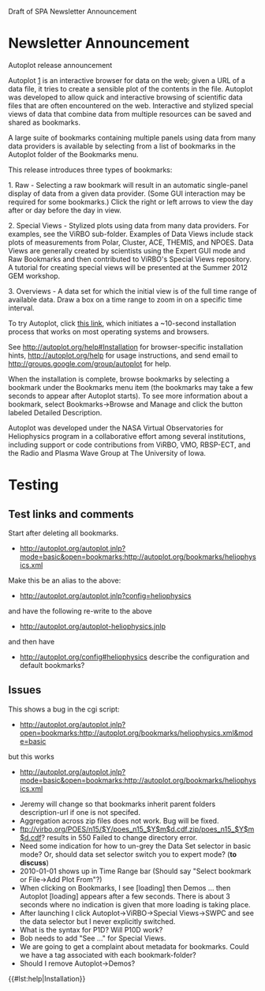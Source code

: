 Draft of SPA Newsletter Announcement

# Newsletter Announcement

Autoplot release announcement

Autoplot [1](http://autoplot.org/) is an interactive browser for data on
the web; given a URL of a data file, it tries to create a sensible plot
of the contents in the file. Autoplot was developed to allow quick and
interactive browsing of scientific data files that are often encountered
on the web. Interactive and stylized special views of data that combine
data from multiple resources can be saved and shared as bookmarks.

A large suite of bookmarks containing multiple panels using data from
many data providers is available by selecting from a list of bookmarks
in the Autoplot folder of the Bookmarks menu.

This release introduces three types of bookmarks:

1\. Raw - Selecting a raw bookmark will result in an automatic
single-panel display of data from a given data provider. (Some GUI
interaction may be required for some bookmarks.) Click the right or left
arrows to view the day after or day before the day in view.

2\. Special Views - Stylized plots using data from many data providers.
For examples, see the ViRBO sub-folder. Examples of Data Views include
stack plots of measurements from Polar, Cluster, ACE, THEMIS, and NPOES.
Data Views are generally created by scientists using the Expert GUI mode
and Raw Bookmarks and then contributed to ViRBO's Special Views
repository. A tutorial for creating special views will be presented at
the Summer 2012 GEM workshop.

3\. Overviews - A data set for which the initial view is of the full
time range of available data. Draw a box on a time range to zoom in on a
specific time interval.

To try Autoplot, click [this
link](http://autoplot.org/autoplot.jnlp?mode=basic&open=bookmarks:http://autoplot.org/bookmarks/heliophysics.xml),
which initiates a \~10-second installation process that works on most
operating systems and browsers.

See <http://autoplot.org/help#Installation> for browser-specific
installation hints, <http://autoplot.org/help> for usage instructions,
and send email to <http://groups.google.com/group/autoplot> for help.

When the installation is complete, browse bookmarks by selecting a
bookmark under the Bookmarks menu item (the bookmarks may take a few
seconds to appear after Autoplot starts). To see more information about
a bookmark, select Bookmarks-\>Browse and Manage and click the button
labeled Detailed Description.

Autoplot was developed under the NASA Virtual Observatories for
Heliophysics program in a collaborative effort among several
institutions, including support or code contributions from ViRBO, VMO,
RBSP-ECT, and the Radio and Plasma Wave Group at The University of Iowa.

# Testing

## Test links and comments

Start after deleting all bookmarks.

  - <http://autoplot.org/autoplot.jnlp?mode=basic&open=bookmarks:http://autoplot.org/bookmarks/heliophysics.xml>

Make this be an alias to the above:

  - <http://autoplot.org/autoplot.jnlp?config=heliophysics>

and have the following re-write to the above

  - <http://autoplot.org/autoplot-heliophysics.jnlp>

and then have

  - <http://autoplot.org/config#heliophysics> describe the configuration
    and default bookmarks?

## Issues

This shows a bug in the cgi script:

  - <http://autoplot.org/autoplot.jnlp?open=bookmarks:http://autoplot.org/bookmarks/heliophysics.xml&mode=basic>

but this works

  - <http://autoplot.org/autoplot.jnlp?mode=basic&open=bookmarks:http://autoplot.org/bookmarks/heliophysics.xml>

<!-- end list -->

  - Jeremy will change so that bookmarks inherit parent folders
    description-url if one is not specifed.
  - Aggregation across zip files does not work. Bug will be fixed.
  - <ftp://virbo.org/POES/n15/$Y/poes_n15_$Y$m$d.cdf.zip/poes_n15_$Y$m$d.cdf>?
    results in 550 Failed to change directory error.
  - Need some indication for how to un-grey the Data Set selector in
    basic mode? Or, should data set selector switch you to expert mode?
    (**to discuss**)
  - 2010-01-01 shows up in Time Range bar (Should say "Select bookmark
    or File-\>Add Plot From"?)
  - When clicking on Bookmarks, I see \[loading\] then Demos ... then
    Autoplot \[loading\] appears after a few seconds. There is about 3
    seconds where no indication is given that more loading is taking
    place.
  - After launching I click Autoplot-\>ViRBO-\>Special Views-\>SWPC and
    see the data selector but I never explicitly switched.
  - What is the syntax for P1D? Will P10D work?
  - Bob needs to add "See ..." for Special Views.
  - We are going to get a complaint about metadata for bookmarks. Could
    we have a <metadata> tag associated with each bookmark-folder?
  - Should I remove Autoplot-\>Demos?

{{\#lst:help|Installation}}
